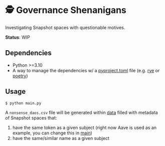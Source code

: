 # 🕵️ Governance Shenanigans

Investigating Snapshot spaces with questionable motives.

**Status**: WIP

## Dependencies

- Python >=3.10
- A way to manage the dependencies w/ a [pyproject.toml](./pyproject.toml) file (e.g. [rye](https://github.com/mitsuhiko/rye) or [poetry](https://github.com/python-poetry/poetry))

## Usage

```console
$ python main.py
```

A `nonsense_daos.csv` file will be generated within [data](./data/) filled with metadata of Snapshot spaces that:

1. have the same token as a given subject (right now Aave is used as an example, you can change this in [main](./main.py))
2. have the same/similar name as a given subject
